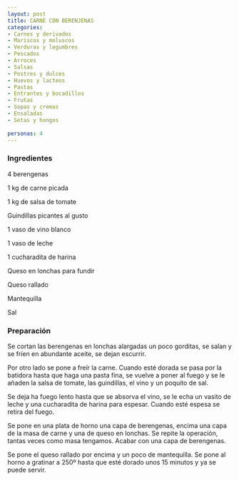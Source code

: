 ```yaml
---
layout: post
title: CARNE CON BERENJENAS
categories:
- Carnes y derivados
- Mariscos y moluscos
- Verduras y legumbres
- Pescados
- Arroces
- Salsas
- Postres y dulces
- Huevos y lacteos
- Pastas
- Entrantes y bocadillos
- Frutas
- Sopas y cremas
- Ensaladas
- Setas y hongos
 
personas: 4 
---
```

<h3>Ingredientes</h3>
4 berengenas

1 kg de carne picada

1 kg de salsa de tomate

Guindillas picantes al gusto

1 vaso de vino blanco

1 vaso de leche

1 cucharadita de harina

Queso en lonchas para fundir

Queso rallado

Mantequilla

Sal

<h3>Preparación</h3>
Se cortan las berengenas en lonchas alargadas un poco gorditas, se salan y se fríen en abundante aceite, se dejan escurrir.

Por otro lado se pone a freír la carne. Cuando esté dorada se pasa por la batidora hasta que haga una pasta fina, se vuelve a poner al fuego y se le añaden la salsa de tomate, las guindillas, el vino y un poquito de sal.

Se deja ha fuego lento hasta que se absorva el vino, se le echa un vasito de leche y una cucharadita de harina para espesar. Cuando esté espesa se retira del fuego.

Se pone en una plata de horno una capa de berengenas, encima una capa de la masa de carne y una de queso en lonchas. Se repite la operación, tantas veces como masa tengamos. Acabar con una capa de berengenas.

Se pone el queso rallado por encima y un poco de mantequilla. Se pone al horno a gratinar a 250&ordm; hasta que esté dorado unos 15 minutos y ya se puede servir.

